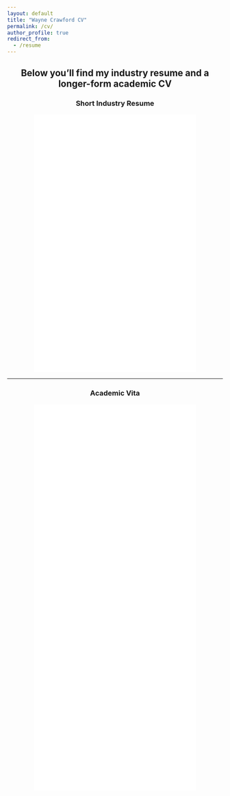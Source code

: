 ```yaml
---
layout: default
title: "Wayne Crawford CV"
permalink: /cv/
author_profile: true
redirect_from:
  - /resume
---
```


<div class="cv-centered" style="text-align: center;">

<h2>Below you’ll find my industry resume and a longer-form academic CV</h2>

<h3>Short Industry Resume</h3>
<embed src="/files/wayne_crawford_resume.pdf" type="application/pdf" width="75%" height="600px" />

<hr>

<h3>Academic Vita</h3>
<embed src="/files/wayne_crawford_vita_full.pdf" type="application/pdf" width="75%" height="900px" />

</div>